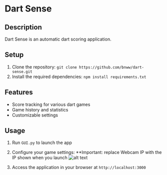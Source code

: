 # Dart Sense

## Description
Dart Sense is an automatic dart scoring application.

## Setup
1. Clone the repository: `git clone https://github.com/bnww/dart-sense.git`
2. Install the required dependencies: `npm install requirements.txt`

## Features
- Score tracking for various dart games
- Game history and statistics
- Customizable settings


## Usage
1. Run `GUI.py` to launch the app
2. Configure your game settings: **Important: replace Webcam IP with the IP shown when you launch ![alt text](image.png)

2. Access the application in your browser at `http://localhost:3000`
